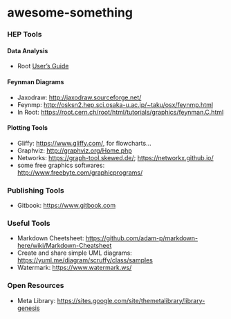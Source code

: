 # awesome-something


### HEP Tools

#### Data Analysis
* Root [User’s Guide](https://root.cern.ch/root/htmldoc/guides/users-guide/ROOTUsersGuide.html)

#### Feynman Diagrams
* Jaxodraw: http://jaxodraw.sourceforge.net/
* Feynmp: http://osksn2.hep.sci.osaka-u.ac.jp/~taku/osx/feynmp.html
* In Root: https://root.cern.ch/root/html/tutorials/graphics/feynman.C.html

#### Plotting Tools
* Gliffy: https://www.gliffy.com/, for flowcharts...
* Graphviz: http://graphviz.org/Home.php 
* Networks: https://graph-tool.skewed.de/; https://networkx.github.io/
* some free graphics softwares: http://www.freebyte.com/graphicprograms/

### Publishing Tools
* Gitbook: https://www.gitbook.com

### Useful Tools
* Markdown Cheetsheet: https://github.com/adam-p/markdown-here/wiki/Markdown-Cheatsheet
* Create and share simple UML diagrams: https://yuml.me/diagram/scruffy/class/samples
* Watermark: https://www.watermark.ws/


### Open Resources
* Meta Library: https://sites.google.com/site/themetalibrary/library-genesis
